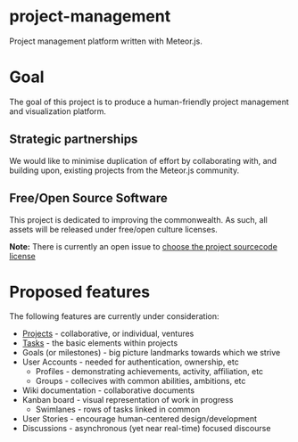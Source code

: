 # project-management
Project management platform written with Meteor.js.

# Goal
The goal of this project is to produce a human-friendly project management and visualization platform. 

## Strategic partnerships
We would like to minimise duplication of effort by collaborating with, and building upon, existing projects from the Meteor.js community.

## Free/Open Source Software
This project is dedicated to improving the commonwealth. As such, all assets will be released under free/open culture licenses.

**Note:** There is currently an open issue to [choose the project sourcecode license](https://github.com/meteorcrowd/project-management/issues/2)

# Proposed features
The following features are currently under consideration:

* [Projects](https://github.com/meteorcrowd/project-management/issues/22) - collaborative, or individual, ventures
* [Tasks](https://github.com/meteorcrowd/project-management/issues/18) - the basic elements within projects
* Goals (or milestones) - big picture landmarks towards which we strive
* User Accounts - needed for authentication, ownership, etc
  * Profiles - demonstrating achievements, activity, affiliation, etc 
  * Groups - collecives with common abilities, ambitions, etc 
* Wiki documentation - collaborative documents
* Kanban board - visual representation of work in progress
  * Swimlanes - rows of tasks linked in common
* User Stories - encourage human-centered design/development
* Discussions - asynchronous (yet near real-time) focused discourse
